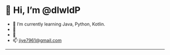 👋 Hi, I’m @dlwldP
=================================
- 🌱 I’m currently learning Java, Python, Kotlin.
- 👀 
- 💞️ 
- 📫 jiye7961@gmail.com
-----------------------------------------------------------------

<!---
dlwldP/dlwldP is a ✨ special ✨ repository because its `README.md` (this file) appears on your GitHub profile.
You can click the Preview link to take a look at your changes.
- 👀 I’m interested in ...
- 💞️ I’m looking to collaborate on ...
- 📫 How to reach me ...
--->
